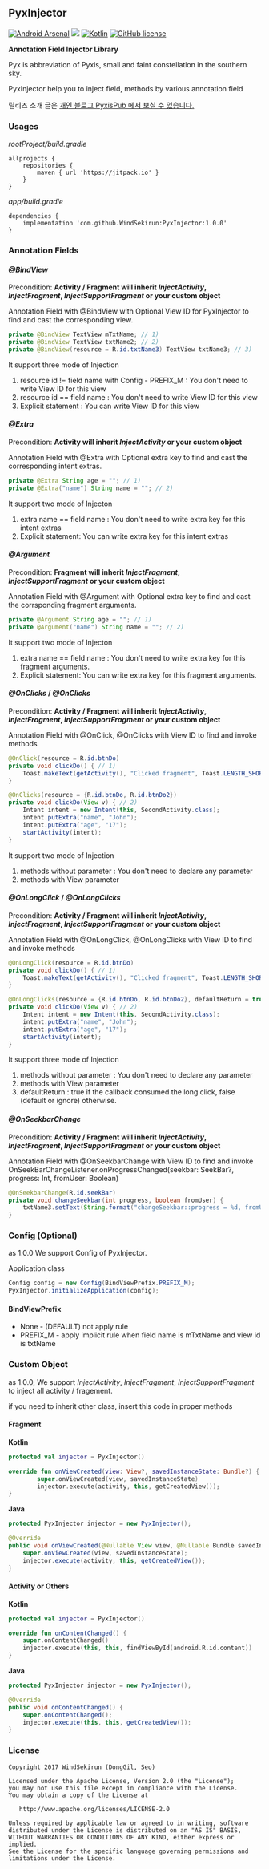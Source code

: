 ## PyxInjector
[![Android Arsenal](https://img.shields.io/badge/Android%20Arsenal-PyxInjector-brightgreen.svg?style=flat)](https://android-arsenal.com/details/1/6362) [![](https://jitpack.io/v/WindSekirun/PyxInjector.svg)](https://jitpack.io/#WindSekirun/PyxInjector) [![Kotlin](https://img.shields.io/badge/kotlin-1.1.4-blue.svg)](http://kotlinlang.org) [![GitHub license](https://img.shields.io/badge/license-Apache%20License%202.0-blue.svg?style=flat)](http://www.apache.org/licenses/LICENSE-2.0) 


**Annotation Field Injector Library**

Pyx is abbreviation of Pyxis, small and faint constellation in the southern sky.

PyxInjector help you to inject field, methods by various annotation field

릴리즈 소개 글은 [개인 블로그 PyxisPub 에서 보실 수 있습니다.](https://blog.uzuki.live/pyxinjector-dependency-injections/)

### Usages

*rootProject/build.gradle*
```	
allprojects {
    repositories {
	    maven { url 'https://jitpack.io' }
    }
}
```

*app/build.gradle*
```
dependencies {
    implementation 'com.github.WindSekirun:PyxInjector:1.0.0'
}
```

### Annotation Fields

#### *@BindView*
Precondition: **Activity / Fragment will inherit *InjectActivity*, *InjectFragment*, *InjectSupportFragment* or your custom object**

Annotation Field with @BindView with Optional View ID for PyxInjector to find and cast the corresponding view.

```Java
private @BindView TextView mTxtName; // 1)
private @BindView TextView txtName2; // 2)
private @BindView(resource = R.id.txtName3) TextView txtName3; // 3)
```

It support three mode of Injection

1. resource id != field name with Config - PREFIX_M : You don't need to write View ID for this view
2. resource id == field name : You don't need to write View ID for this view
3. Explicit statement : You can write View ID for this view

#### *@Extra*
Precondition: **Activity will inherit *InjectActivity* or your custom object**

Annotation Field with @Extra with Optional extra key to find and cast the corresponding intent extras.

```Java
private @Extra String age = ""; // 1)
private @Extra("name") String name = ""; // 2)
```

It support two mode of Injecton

1. extra name == field name : You don't need to write extra key for this intent extras
2. Explicit statement: You can write extra key for this intent extras

#### *@Argument*
Precondition: **Fragment will inherit *InjectFragment*, *InjectSupportFragment* or your custom object**

Annotation Field with @Argument with Optional extra key to find and cast the corrsponding fragment arguments.

```Java
private @Argument String age = ""; // 1)
private @Argument("name") String name = ""; // 2)
```

It support two mode of Injecton

1. extra name == field name : You don't need to write extra key for this fragment arguments.
2. Explicit statement: You can write extra key for this fragment arguments.

#### *@OnClicks* / *@OnClicks*
Precondition: **Activity / Fragment will inherit *InjectActivity*, *InjectFragment*, *InjectSupportFragment* or your custom object**

Annotation Field with @OnClick, @OnClicks with View ID to find and invoke methods

```Java
@OnClick(resource = R.id.btnDo)
private void clickDo() { // 1)
    Toast.makeText(getActivity(), "Clicked fragment", Toast.LENGTH_SHORT).show();
}

@OnClicks(resource = {R.id.btnDo, R.id.btnDo2})
private void clickDo(View v) { // 2)
    Intent intent = new Intent(this, SecondActivity.class);
    intent.putExtra("name", "John");
    intent.putExtra("age", "17");
    startActivity(intent);
}
```

It support two mode of Injection
1. methods without parameter : You don't need to declare any parameter
2. methods with View parameter

#### *@OnLongClick* / *@OnLongClicks*
Precondition: **Activity / Fragment will inherit *InjectActivity*, *InjectFragment*, *InjectSupportFragment* or your custom object**

Annotation Field with @OnLongClick, @OnLongClicks with View ID to find and invoke methods

```Java
@OnLongClick(resource = R.id.btnDo)
private void clickDo() { // 1)
    Toast.makeText(getActivity(), "Clicked fragment", Toast.LENGTH_SHORT).show();
}

@OnLongClicks(resource = {R.id.btnDo, R.id.btnDo2}, defaultReturn = true)
private void clickDo(View v) { // 2)
    Intent intent = new Intent(this, SecondActivity.class);
    intent.putExtra("name", "John");
    intent.putExtra("age", "17");
    startActivity(intent);
}
```

It support three mode of Injection
1. methods without parameter : You don't need to declare any parameter
2. methods with View parameter
3. defaultReturn : true if the callback consumed the long click, false (default or ignore) otherwise.

#### *@OnSeekbarChange*
Precondition: **Activity / Fragment will inherit *InjectActivity*, *InjectFragment*, *InjectSupportFragment* or your custom object**

Annotation Field with @OnSeekbarChange with View ID to find and invoke OnSeekBarChangeListener.onProgressChanged(seekbar: SeekBar?, progress: Int, fromUser: Boolean)

```Java
@OnSeekbarChange(R.id.seekBar)
private void changeSeekbar(int progress, boolean fromUser) {
    txtName3.setText(String.format("changeSeekbar::progress = %d, fromUser = %s", progress, String.valueOf(fromUser)));
}
```

### Config (Optional)
as 1.0.0 We support Config of PyxInjector.

Application class
```Java
Config config = new Config(BindViewPrefix.PREFIX_M);
PyxInjector.initializeApplication(config);
```

#### BindViewPrefix
* None - (DEFAULT) not apply rule
* PREFIX_M - apply implicit rule when field name is mTxtName and view id is txtName

### Custom Object
as 1.0.0, We support *InjectActivity*, *InjectFragment*, *InjectSupportFragment* to inject all activity / fragement.

if you need to inherit other class, insert this code in proper methods

#### Fragment

**Kotlin**
```Kotlin
protected val injector = PyxInjector()

override fun onViewCreated(view: View?, savedInstanceState: Bundle?) {
        super.onViewCreated(view, savedInstanceState)
        injector.execute(activity, this, getCreatedView());
}
```

**Java**
```Java
protected PyxInjector injector = new PyxInjector();

@Override
public void onViewCreated(@Nullable View view, @Nullable Bundle savedInstanceState) {
    super.onViewCreated(view, savedInstanceState);
    injector.execute(activity, this, getCreatedView());
}
```

#### Activity or Others

**Kotlin**
```Kotlin
protected val injector = PyxInjector()

override fun onContentChanged() {
    super.onContentChanged()
    injector.execute(this, this, findViewById(android.R.id.content))
}
```

**Java**
```Java
protected PyxInjector injector = new PyxInjector();

@Override
public void onContentChanged() {
    super.onContentChanged();
    injector.execute(this, this, getCreatedView());
}
```

### License 
```
Copyright 2017 WindSekirun (DongGil, Seo)

Licensed under the Apache License, Version 2.0 (the "License");
you may not use this file except in compliance with the License.
You may obtain a copy of the License at

   http://www.apache.org/licenses/LICENSE-2.0

Unless required by applicable law or agreed to in writing, software
distributed under the License is distributed on an "AS IS" BASIS,
WITHOUT WARRANTIES OR CONDITIONS OF ANY KIND, either express or implied.
See the License for the specific language governing permissions and
limitations under the License.
```
